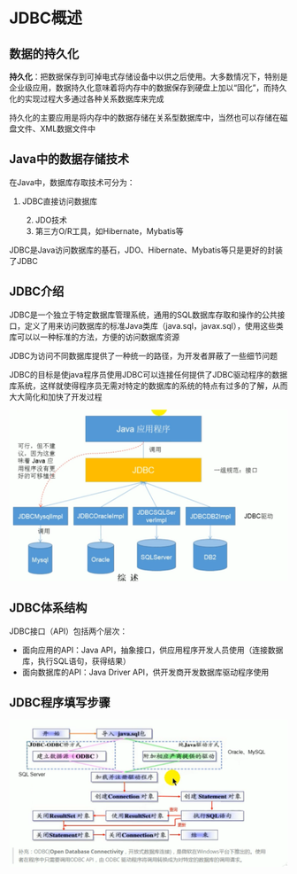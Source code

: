 # JDBC概述



## 数据的持久化

**持久化**：把数据保存到可掉电式存储设备中以供之后使用。大多数情况下，特别是企业级应用，数据持久化意味着将内存中的数据保存到硬盘上加以“固化”，而持久化的实现过程大多通过各种关系数据库来完成

持久化的主要应用是将内存中的数据存储在关系型数据库中，当然也可以存储在磁盘文件、XML数据文件中



## Java中的数据存储技术

在Java中，数据库存取技术可分为：

1. JDBC直接访问数据库

 	2. JDO技术
 	3. 第三方O/R工具，如Hibernate，Mybatis等

JDBC是Java访问数据库的基石，JDO、Hibernate、Mybatis等只是更好的封装了JDBC



## JDBC介绍

JDBC是一个独立于特定数据库管理系统，通用的SQL数据库存取和操作的公共接口，定义了用来访问数据库的标准Java类库（java.sql，javax.sql），使用这些类库可以以一种标准的方法，方便的访问数据库资源

JDBC为访问不同数据库提供了一种统一的路径，为开发者屏蔽了一些细节问题

JDBC的目标是使java程序员使用JDBC可以连接任何提供了JDBC驱动程序的数据库系统，这样就使得程序员无需对特定的数据库的系统的特点有过多的了解，从而大大简化和加快了开发过程

![image-20210404174652818](https://raw.githubusercontent.com/xzx-summer/image/main/img/20210627192527.png)



## JDBC体系结构

JDBC接口（API）包括两个层次：

* 面向应用的API：Java API，抽象接口，供应用程序开发人员使用（连接数据库，执行SQL语句，获得结果）
* 面向数据库的API：Java Driver API，供开发商开发数据库驱动程序使用



## JDBC程序填写步骤

![image-20210405124559507](https://raw.githubusercontent.com/xzx-summer/image/main/img/20210627192658.png)









